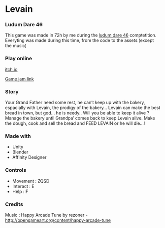 # Levain
### Ludum Dare 46
This game was made in 72h by me during the [ludum dare 46](https://ldjam.com/events/ludum-dare/46/levain-my-needy-friend)  comptetition. Everyting was made during this time, from the code to the assets (except the music)
### Play online
[itch.io](https://taiteilijan.itch.io/levain)

[Game jam link](https://ldjam.com/events/ludum-dare/46/levain-my-needy-friend)
### Story
Your Grand Father need some rest, he can’t keep up with the bakery, espacially with Levain, the prodigy of the bakery…
Levain can make the best bread in town, but god… he is needy..
Will you be able to keep it alive ?
Manage the bakery until Grandpa’ comes back to keep Levain alive. Make the dough, cook and sell the bread and FEED LEVAIN or he will die…!

### Made with
* Unity
* Blender
* Affinity Designer

### Controls
* Movement : ZQSD
* Interact : E
* Help : F
### Credits
Music : Happy Arcade Tune by rezoner - http://opengameart.org/content/happy-arcade-tune
